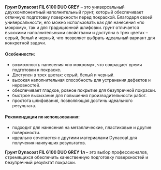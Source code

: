 **Грунт Dynacoat FIL 6100 DUO GREY** – это универсальный двухкомпонентный наполнительный грунт, который обеспечивает отличную подготовку поверхности перед покраской. Благодаря своей универсальности, его можно использовать как для нанесения «по мокрому», так и для традиционной шлифовки. грунт отличается высокими наполнительными свойствами и доступна в трех цветах – серый, белый и черный, что позволяет выбрать идеальный вариант для конкретной задачи.

#### Особенности:

- возможность нанесения «по мокрому», что сокращает время подготовки к покраске.
- Доступен в трех цветах: серый, белый и черный.
- высокая наполнительная способность для устранения дефектов и неровностей.
- обеспечивает гладкое, ровное покрытие для безупречной покраски.
- быстрое высыхание для повышения производительности работ.
- простота шлифования, позволяющая достичь идеального результата.

#### Рекомендации по использованию:

- подходит для нанесения на металлические, пластиковые и другие поверхности.
- идеально сочетается с другими материалами Dynacoat для получения наилучших результатов.

**Грунт Dynacoat FIL 6100 DUO GREY 1л** – это выбор профессионалов, стремящихся обеспечить качественную подготовку поверхностей и безупречный результат покраски.
